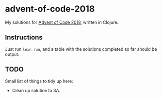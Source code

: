 # advent-of-code-2018

My solutions for [Advent of Code 2018](https://adventofcode.com/2018), written in Clojure.

## Instructions

Just run `lein run`, and a table with the solutions completed so far should be output.

## TODO

Small list of things to tidy up here:

- Clean up solution to 3A.
